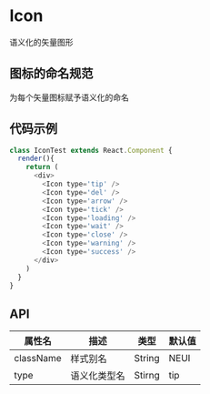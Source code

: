 # Icon
语义化的矢量图形

## 图标的命名规范
为每个矢量图标赋予语义化的命名

## 代码示例

```js
class IconTest extends React.Component {
  render(){
    return (
      <div>
        <Icon type='tip' />
        <Icon type='del' />
        <Icon type='arrow' />
        <Icon type='tick' />
        <Icon type='loading' />
        <Icon type='wait' />
        <Icon type='close' />
        <Icon type='warning' />
        <Icon type='success' />
      </div>
    )
  }
}
```

## API
属性名 | 描述 | 类型 | 默认值
--- | --- | --- | ---
className | 样式别名 | String | NEUI
type | 语义化类型名 | Stirng | tip